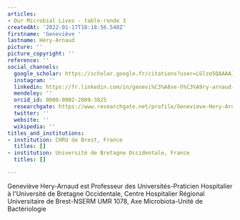 ```yaml
---
articles:
- Our Microbial Lives - table-ronde 3
createdAt: '2022-01-17T18:18:56.540Z'
firstname: 'Geneviève '
lastname: Héry-Arnaud
picture: ''
picture_copyright: ''
reference: ''
social_channels:
  google_scholar: https://scholar.google.fr/citations?user=LGlzo5QAAAAJ&hl=fr
  instagram: ''
  linkedin: https://fr.linkedin.com/in/genevi%C3%A8ve-h%C3%A9ry-arnaud-aa695314a
  mendeley: ''
  orcid_id: 0000-0002-2089-3825
  researchgate: https://www.researchgate.net/profile/Genevieve-Hery-Arnaud
  twitter: ''
  website: ''
  wikipedia: ''
titles_and_institutions:
- institution: CHRU de Brest, France
  titles: []
- institution: Université de Bretagne Occidentale, France
  titles: []

---
```

Geneviève Hery-Arnaud est Professeur des Universités-Praticien Hospitalier à l'Université de Bretagne Occidentale, Centre Hospitalier Régional Universitaire de Brest-NSERM UMR 1078, Axe Microbiota-Unité de Bactériologie